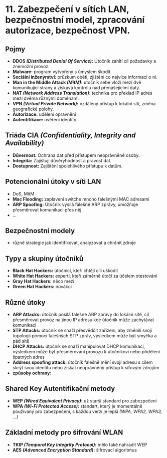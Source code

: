 # 11. Zabezpečení v sítích LAN, bezpečnostní model, zpracování autorizace, bezpečnost VPN.

## Pojmy
- **DDOS _(Distributed Denial Of Service)_:** Útočník zahltí cíl požadavky a znemožní provoz. 
- **Malware:** program vytvořený s úmyslem škodit.
- **Sociální inženýrství:** průzkum oběti, zjištění co nejvíce informací o ní.
- **Man in the Middle Attack _(MitM)_:** utočník sebe vloží mezi dvě komunikující strany a získává kontrolu nad přenášejícími daty.
- **NAT _(Network Address Translation)_:** technika pro překlad IP adres mezi dvěma různými doménami.
- **VPN _(Virtual Private Network)_:** vzdálený přístup k lokální síti, změna geografické polohy.
- **Autorizace:** udělení opravnění
- **Autentifikace:** ověření identity

## Triáda CIA _(Confidentiality, Integrity and Availability)_
- **Důvernost:** Ochrana dat před přístupem neoprávněné osoby.
- **Integrita:** Zajištují důvěryhodnost a pravost dat.
- **Dostupnost:** Zajištění spolehlivého přístupu k datům.

## Potencionální útoky v síti LAN
- DoS, MitM
- **Mac Flooding:** zaplavení switche mnoho falešnými MAC adresami
- **ARP Spoofing:** Útočník vysílá falešné ARP zprávy, umožňuje přesměrovat komunikaci přes něj
- ...

## Bezpečnostní modely
- různé strategie jak identifikovat, analyzovat a chránit zdroje

## Typy a skupiny útočníků
- **Black Hat Hackers:** útočnící, kteří chtějí cíli uškodit
- **White Hat Hackers:** experti, kteří záměrně útočí za účelem otestování
- **Gray Hat Hackers:** něco mezi
- **Green Hat Hackers:** nováčci

## Různé útoky
- **ARP Attacks:** útočník posílá falešné ARP zprávy do lokální sítě, cíl přesměrovat provoz na jinou IP adresu kde útočník může zachytávat komunikaci
- **STP Attacks:** útočník se snaží přesvědčit zařízení, aby změnili svojí topologii pomocí falešných STP zpráv, výsledkem může být smyčka a pád sítě
- **DHCP Attacks:** útočník se snaží manipulovat DHCP komunikaci, výsledkem může být přesměrování provozu k útočníkovi nebo přidělení špatných adres
- **Address spoofing attack:** útočník falešně mění svojí adresu s cílem skrýt svou identitu nebo získat neoprávněný přístup k síťovým zdrojům
- **způsoby ochrany:**

## Shared Key Autentifikační metody
- **WEP _(Wired Equivalent Privacy)_:** už starší standard pro zabezpečení
- **WPA _(Wi-Fi Protected Access):_** standart, který je momentálně používaný pro zabezpečení, s každou verzí je lepší _(WPA, WPA2, WPA3, ...)_

## Základní metody pro šifrování WLAN
- **TKIP _(Temporal Key Integrity Protocol)_:** mělo také nahradit WEP
- **AES _(Advanced Encryption Standard)_:** šifrovací algoritmus
